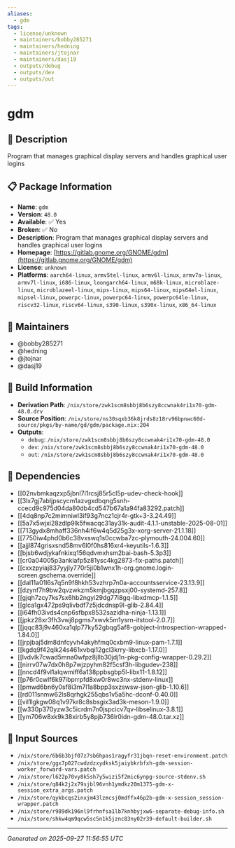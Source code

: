 ```yaml
---
aliases:
  - gdm
tags:
  - license/unknown
  - maintainers/bobby285271
  - maintainers/hedning
  - maintainers/jtojnar
  - maintainers/dasj19
  - outputs/debug
  - outputs/dev
  - outputs/out
---
```


# gdm

## 📝 Description

Program that manages graphical display servers and handles graphical user logins

## 📋 Package Information

- **Name**: `gdm`
- **Version**: `48.0`
- **Available**: ✅ Yes
- **Broken**: ✅ No
- **Description**: Program that manages graphical display servers and handles graphical user logins
- **Homepage**: [https://gitlab.gnome.org/GNOME/gdm](https://gitlab.gnome.org/GNOME/gdm)
- **License**: `unknown`
- **Platforms**: `aarch64-linux`, `armv5tel-linux`, `armv6l-linux`, `armv7a-linux`, `armv7l-linux`, `i686-linux`, `loongarch64-linux`, `m68k-linux`, `microblaze-linux`, `microblazeel-linux`, `mips-linux`, `mips64-linux`, `mips64el-linux`, `mipsel-linux`, `powerpc-linux`, `powerpc64-linux`, `powerpc64le-linux`, `riscv32-linux`, `riscv64-linux`, `s390-linux`, `s390x-linux`, `x86_64-linux`
## 👥 Maintainers

- @bobby285271
- @hedning
- @jtojnar
- @dasj19


## 🔧 Build Information

- **Derivation Path**: `/nix/store/zwk1scm8sbbj8b6szy8ccwnak4ri1x70-gdm-48.0.drv`
- **Source Position**: `/nix/store/ns30sqxb36k8jrds8z18rv96bpnwc60d-source/pkgs/by-name/gd/gdm/package.nix:204`
- **Outputs**:
  - `debug`:  `/nix/store/zwk1scm8sbbj8b6szy8ccwnak4ri1x70-gdm-48.0`
  - `dev`:  `/nix/store/zwk1scm8sbbj8b6szy8ccwnak4ri1x70-gdm-48.0`
  - `out`:  `/nix/store/zwk1scm8sbbj8b6szy8ccwnak4ri1x70-gdm-48.0`

## 🔗 Dependencies

- [[02nvbmkaqzxp5jbnl7i1rcsj85r5cl5p-udev-check-hook]]
- [[3lx7gj7abljpscycm1azvgxdbqng5snh-ccecd9c975d04da80db4cd547b67a1a94fa83292.patch]]
- [[4dq8np7c2mimniwl3if93g7ncz1cjr4r-gtk+3-3.24.49]]
- [[5a7x5wjxi28zdlp9lk5fwacqc31ay31k-audit-4.1.1-unstable-2025-08-01]]
- [[713gydx8mhaff336nh4if6w4q5d25g3x-xorg-server-21.1.18]]
- [[7750iw4phd0b6c38vxswq1s0ccwba7zc-plymouth-24.004.60]]
- [[ajjl874grisxsnd58mv6l0f0hs816xr4-keyutils-1.6.3]]
- [[bjsb6wdjykafnkixq156qdvmxhsm2bai-bash-5.3p3]]
- [[cr0a04005p3anklafp5z81ysc4kg2873-fix-paths.patch]]
- [[cxxzpyiaj837yyjly770r5ji0b1wnx1h-org.gnome.login-screen.gschema.override]]
- [[dal11a01l6s7q5n9f8hkh53vzhrp7n0a-accountsservice-23.13.9]]
- [[dzynf7h9bw2qvzwkzm5kmjbgqzpsxj00-systemd-257.8]]
- [[gjqh7zcy7ks7sx6hb2ngyi29dg77i8gq-libxdmcp-1.1.5]]
- [[glca1gx472ps9qlivbdf7z5jdcdnsp9l-glib-2.84.4]]
- [[i64fh03ivds4cnp6sfbpx8532sazidha-ninja-1.13.1]]
- [[jpkz28xr3fh3vwj8pgms7xwvk5m1ysrn-itstool-2.0.7]]
- [[jqqc83j9v460xa1qlp77ky52gbqg5af8-gobject-introspection-wrapped-1.84.0]]
- [[jrpjbaj5dm8dnfcyvh4akyhfmq0cxbm9-linux-pam-1.7.1]]
- [[kgdq9f42qlk24s461xvbqi12gcl3krry-libxcb-1.17.0]]
- [[lvdvlk7cwad5mna0wfpz8jllb30jdj1n-pkg-config-wrapper-0.29.2]]
- [[nirrv07w7dx0h8p7wjzpyhm82f5csf3h-libgudev-238]]
- [[nncd4f9vl1alqwmiff6a138ppbsgbp5l-libx11-1.8.12]]
- [[p76r0cwlf6k97ibprrpfd8xw0r8wc3nx-stdenv-linux]]
- [[pmwd6bn6y0sf8i3m7l1a8bpp3sxzswsw-json-glib-1.10.6]]
- [[rd011snmw62ls8qrhgk255qbs1v5a5hc-dconf-0.40.0]]
- [[vil1lgkgw08q1v97kr8c8sbsgix3ad3k-meson-1.9.0]]
- [[w330p370yzw3c5icrdm7n0jspcicv7qv-libselinux-3.8.1]]
- [[ym706w8xk9k38xirb5y8pjb736lr0idn-gdm-48.0.tar.xz]]

## 📁 Input Sources

- `/nix/store/6b6b3bjf07z7sb6hpas1ragyfr31jbqn-reset-environment.patch`
- `/nix/store/ggx7p027cwdzdzxydksk5jaiybkrbfxh-gdm-session-worker_forward-vars.patch`
- `/nix/store/l622p70vy8k5sh7y5wizi5f2mic6ynpg-source-stdenv.sh`
- `/nix/store/q84k2j2x79sjbl96vnh1ymdkz20m1375-gdm-x-session_extra_args.patch`
- `/nix/store/qykbcqs2inxjm43lzmcsj0mdffx46p2b-gdm-x-session_session-wrapper.patch`
- `/nix/store/r989dk196nl9frhnfsa1lb7knhbyjxw6-separate-debug-info.sh`
- `/nix/store/shkw4qm9qcw5sc5n1k5jznc83ny02r39-default-builder.sh`

---
*Generated on 2025-09-27 11:56:55 UTC*
